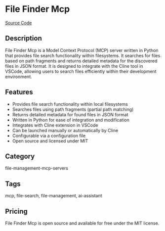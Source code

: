 # File Finder Mcp

[Source Code](https://github.com/kyan9400/file-finder-mcp)

## Description
File Finder Mcp is a Model Context Protocol (MCP) server written in Python that provides file search functionality within filesystems. It searches for files based on path fragments and returns detailed metadata for the discovered files in JSON format. It is designed to integrate with the Cline tool in VSCode, allowing users to search files efficiently within their development environment.

## Features
- Provides file search functionality within local filesystems
- Searches files using path fragments (partial path matching)
- Returns detailed metadata for found files in JSON format
- Written in Python for ease of integration and modification
- Integrates with Cline extension in VSCode
- Can be launched manually or automatically by Cline
- Configurable via a configuration file
- Open source and licensed under MIT

## Category
file-management-mcp-servers

## Tags
mcp, file-search, file-management, ai-assistant

## Pricing
File Finder Mcp is open source and available for free under the MIT license.